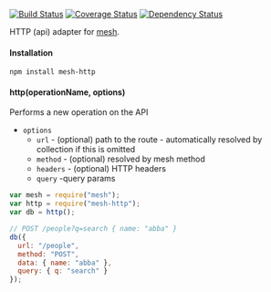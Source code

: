 [![Build Status](https://travis-ci.org/mojo-js/mesh-http.svg)](https://travis-ci.org/mojo-js/mesh-http) [![Coverage Status](https://coveralls.io/repos/mojo-js/mesh-http/badge.svg?branch=master)](https://coveralls.io/r/mojo-js/mesh-http?branch=master) [![Dependency Status](https://david-dm.org/mojo-js/mesh-http.svg)](https://david-dm.org/mojo-js/mesh-http)

HTTP (api) adapter for [mesh](http://github.com/mojo-js/mesh.js).

#### Installation

```
npm install mesh-http
```

#### http(operationName, options)

Performs a new operation on the API

- `options`
  - `url` - (optional) path to the route - automatically resolved by collection if this is omitted
  - `method` - (optional) resolved by mesh method
  - `headers` - (optional) HTTP headers
  - `query` -query params

```javascript
var mesh = require("mesh");
var http = require("mesh-http");
var db = http();

// POST /people?q=search { name: "abba" }
db({
  url: "/people",
  method: "POST",
  data: { name: "abba" },
  query: { q: "search" }
});
```
